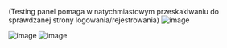 (Testing panel pomaga w natychmiastowym przeskakiwaniu do sprawdzanej strony logowania/rejestrowania)
![image](https://github.com/user-attachments/assets/fbcce9d9-e653-4c3a-9b18-5e3e98826c05) 


![image](https://github.com/user-attachments/assets/9e15c085-0e51-4d15-9548-8fd7be0617bf) 
![image](https://github.com/user-attachments/assets/e3da0b38-3b44-4f30-bd75-632521ff63e1)
